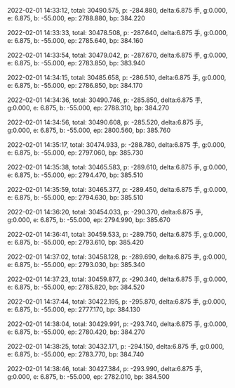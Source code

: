 2022-02-01 14:33:12, total: 30490.575, p: -284.880, delta:6.875 手, g:0.000, e: 6.875, b: -55.000, ep: 2788.880, bp: 384.220

2022-02-01 14:33:33, total: 30478.508, p: -287.640, delta:6.875 手, g:0.000, e: 6.875, b: -55.000, ep: 2785.640, bp: 384.160

2022-02-01 14:33:54, total: 30479.042, p: -287.670, delta:6.875 手, g:0.000, e: 6.875, b: -55.000, ep: 2783.850, bp: 383.940

2022-02-01 14:34:15, total: 30485.658, p: -286.510, delta:6.875 手, g:0.000, e: 6.875, b: -55.000, ep: 2786.850, bp: 384.170

2022-02-01 14:34:36, total: 30490.746, p: -285.850, delta:6.875 手, g:0.000, e: 6.875, b: -55.000, ep: 2788.310, bp: 384.270

2022-02-01 14:34:56, total: 30490.608, p: -285.520, delta:6.875 手, g:0.000, e: 6.875, b: -55.000, ep: 2800.560, bp: 385.760

2022-02-01 14:35:17, total: 30474.933, p: -288.780, delta:6.875 手, g:0.000, e: 6.875, b: -55.000, ep: 2797.060, bp: 385.730

2022-02-01 14:35:38, total: 30465.583, p: -289.610, delta:6.875 手, g:0.000, e: 6.875, b: -55.000, ep: 2794.470, bp: 385.510

2022-02-01 14:35:59, total: 30465.377, p: -289.450, delta:6.875 手, g:0.000, e: 6.875, b: -55.000, ep: 2794.630, bp: 385.510

2022-02-01 14:36:20, total: 30454.033, p: -290.370, delta:6.875 手, g:0.000, e: 6.875, b: -55.000, ep: 2794.990, bp: 385.670

2022-02-01 14:36:41, total: 30459.533, p: -289.750, delta:6.875 手, g:0.000, e: 6.875, b: -55.000, ep: 2793.610, bp: 385.420

2022-02-01 14:37:02, total: 30458.128, p: -289.690, delta:6.875 手, g:0.000, e: 6.875, b: -55.000, ep: 2793.030, bp: 385.340

2022-02-01 14:37:23, total: 30459.877, p: -290.340, delta:6.875 手, g:0.000, e: 6.875, b: -55.000, ep: 2785.820, bp: 384.520

2022-02-01 14:37:44, total: 30422.195, p: -295.870, delta:6.875 手, g:0.000, e: 6.875, b: -55.000, ep: 2777.170, bp: 384.130

2022-02-01 14:38:04, total: 30429.991, p: -293.740, delta:6.875 手, g:0.000, e: 6.875, b: -55.000, ep: 2780.420, bp: 384.270

2022-02-01 14:38:25, total: 30432.171, p: -294.150, delta:6.875 手, g:0.000, e: 6.875, b: -55.000, ep: 2783.770, bp: 384.740

2022-02-01 14:38:46, total: 30427.384, p: -293.990, delta:6.875 手, g:0.000, e: 6.875, b: -55.000, ep: 2782.010, bp: 384.500